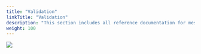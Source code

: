 ```yaml
---
title: "Validation"
linkTitle: "Validation"
description: "This section includes all reference documentation for messages generated during validation."
weight: 100
---
```


<img src="/images/work-in-progress.jpg">
